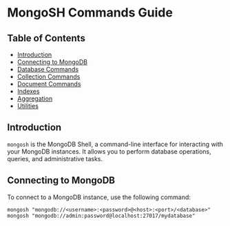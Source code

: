 # MongoSH Commands Guide

## Table of Contents

- [Introduction](#introduction)
- [Connecting to MongoDB](#connecting-to-mongodb)
- [Database Commands](#database-commands)
- [Collection Commands](#collection-commands)
- [Document Commands](#document-commands)
- [Indexes](#indexes)
- [Aggregation](#aggregation)
- [Utilities](#utilities)

## Introduction

`mongosh` is the MongoDB Shell, a command-line interface for interacting with your MongoDB instances. It allows you to perform database operations, queries, and administrative tasks.

## Connecting to MongoDB

To connect to a MongoDB instance, use the following command:

```shell
mongosh "mongodb://<username>:<password>@<host>:<port>/<database>"
mongosh "mongodb://admin:password@localhost:27017/mydatabase"
